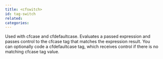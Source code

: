 ```yaml
---
title: <cfswitch>
id: tag-switch
related:
categories:
---
```


Used with cfcase and cfdefaultcase. Evaluates a passed expression and passes control to the
  cfcase tag that matches the expression result. You can optionally code a cfdefaultcase tag, which
  receives control if there is no matching cfcase tag value.